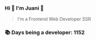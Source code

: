 ### Hi 👋 I&#39;m Juani 🦁

> I&#39;m a Frontend Web Developer SSR

### 📚 Days being a developer: 1152
